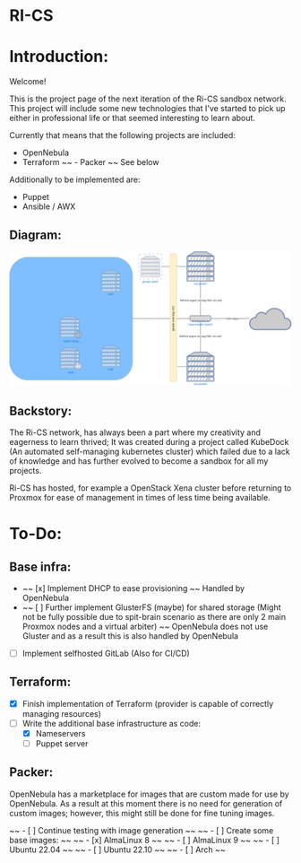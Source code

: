 # RI-CS

# Introduction:
Welcome!

This is the project page of the next iteration of the Ri-CS sandbox network.
This project will include some new technologies that I've started to pick up either in professional life or that seemed interesting to learn about.

Currently that means that the following projects are included:
- OpenNebula 
- Terraform
~~ - Packer ~~ See below

Additionally to be implemented are:
- Puppet
- Ansible / AWX


## Diagram:

![RI-CS Network](misc/rics.drawio.png)

## Backstory:
The Ri-CS network, has always been a part where my creativity and eagerness to learn thrived;
It was created during a project called KubeDock (An automated self-managing kubernetes cluster) which failed due to a lack of knowledge and has further evolved to become a sandbox for all my projects.

Ri-CS has hosted, for example a OpenStack Xena cluster before returning to Proxmox for ease of management in times of less time being available.

# To-Do:
## Base infra:
- ~~ [x] Implement DHCP to ease provisioning ~~ Handled by OpenNebula
- ~~ [ ] Further implement GlusterFS (maybe) for shared storage (Might not be fully possible due to spit-brain scenario as there are only 2 main Proxmox nodes and a virtual arbiter) ~~ OpenNebula does not use Gluster and as a result this is also handled by OpenNebula
- [ ] Implement selfhosted GitLab (Also for CI/CD)

## Terraform:
- [x] Finish implementation of Terraform (provider is capable of correctly managing resources)
- [ ] Write the additional base infrastructure as code:
    - [x] Nameservers
    - [ ] Puppet server

## Packer:
OpenNebula has a marketplace for images that are custom made for use by OpenNebula.
As a result at this moment there is no need for generation of custom images; however, this might still be done for fine tuning images.

~~ - [ ] Continue testing with image generation ~~
~~ - [ ] Create some base images: ~~
~~    - [x] AlmaLinux 8 ~~
~~    - [ ] AlmaLinux 9 ~~
~~    - [ ] Ubuntu 22.04 ~~
~~    - [ ] Ubuntu 22.10 ~~
~~    - [ ] Arch ~~


